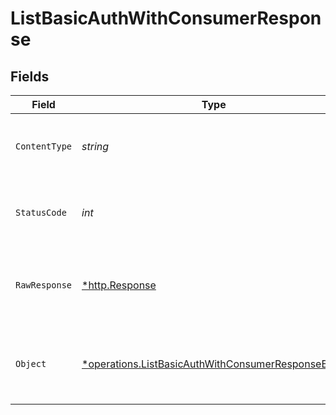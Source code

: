 # ListBasicAuthWithConsumerResponse


## Fields

| Field                                                                                                                 | Type                                                                                                                  | Required                                                                                                              | Description                                                                                                           |
| --------------------------------------------------------------------------------------------------------------------- | --------------------------------------------------------------------------------------------------------------------- | --------------------------------------------------------------------------------------------------------------------- | --------------------------------------------------------------------------------------------------------------------- |
| `ContentType`                                                                                                         | *string*                                                                                                              | :heavy_check_mark:                                                                                                    | HTTP response content type for this operation                                                                         |
| `StatusCode`                                                                                                          | *int*                                                                                                                 | :heavy_check_mark:                                                                                                    | HTTP response status code for this operation                                                                          |
| `RawResponse`                                                                                                         | [*http.Response](https://pkg.go.dev/net/http#Response)                                                                | :heavy_check_mark:                                                                                                    | Raw HTTP response; suitable for custom response parsing                                                               |
| `Object`                                                                                                              | [*operations.ListBasicAuthWithConsumerResponseBody](../../models/operations/listbasicauthwithconsumerresponsebody.md) | :heavy_minus_sign:                                                                                                    | A successful response listing Basic-auth credentials                                                                  |